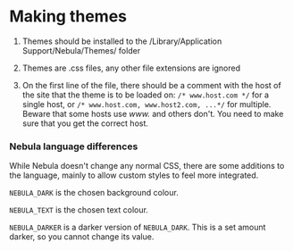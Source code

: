 # Making themes

1. Themes should be installed to the /Library/Application Support/Nebula/Themes/ folder

2. Themes are .css files, any other file extensions are ignored

3. On the first line of the file, there should be a comment with the host of the site that the theme is to be loaded on:
`/* www.host.com */` for a single host, or `/* www.host.com, www.host2.com, ...*/` for multiple. Beware that some hosts use *www.* and others don't. You need to make sure that you get the correct host.

### Nebula language differences

While Nebula doesn't change any normal CSS, there are some additions to the language, mainly to allow custom styles to feel more integrated.

`NEBULA_DARK` is the chosen background colour.

`NEBULA_TEXT` is the chosen text colour.

`NEBULA_DARKER` is a darker version of `NEBULA_DARK`. This is a set amount darker, so you cannot change its value.
